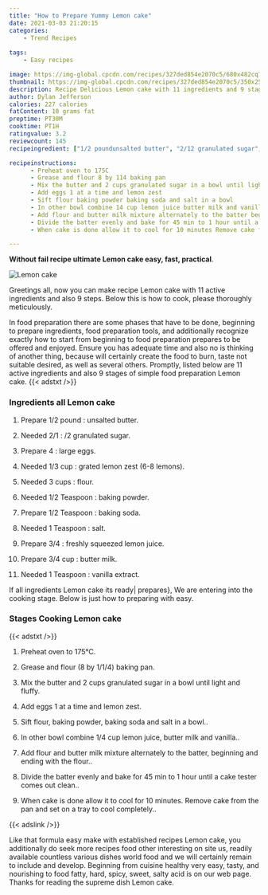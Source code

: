 ```yaml
---
title: "How to Prepare Yummy Lemon cake"
date: 2021-03-03 21:20:15
categories:
    - Trend Recipes
    
tags:
    - Easy recipes

image: https://img-global.cpcdn.com/recipes/327ded854e2070c5/680x482cq70/lemon-cake-recipe-main-photo.jpg
thumbnail: https://img-global.cpcdn.com/recipes/327ded854e2070c5/350x250cq70/lemon-cake-recipe-main-photo.jpg
description: Recipe Delicious Lemon cake with 11 ingredients and 9 stages of easy cooking.
author: Dylan Jefferson
calories: 227 calories
fatContent: 10 grams fat
preptime: PT30M
cooktime: PT1H
ratingvalue: 3.2
reviewcount: 145
recipeingredient: ["1/2 poundunsalted butter", "2/12 granulated sugar", "4large eggs", "1/3 cupgrated lemon zest 68 lemons", "3 cupsflour", "1/2 Teaspoonbaking powder", "1/2 Teaspoonbaking soda", "1 Teaspoonsalt", "3/4freshly squeezed lemon juice", "3/4 cupbutter milk", "1 Teaspoonvanilla extract"]

recipeinstructions: 
      - Preheat oven to 175C 
      - Grease and flour 8 by 114 baking pan 
      - Mix the butter and 2 cups granulated sugar in a bowl until light and fluffy 
      - Add eggs 1 at a time and lemon zest 
      - Sift flour baking powder baking soda and salt in a bowl 
      - In other bowl combine 14 cup lemon juice butter milk and vanilla 
      - Add flour and butter milk mixture alternately to the batter beginning and ending with the flour 
      - Divide the batter evenly and bake for 45 min to 1 hour until a cake tester comes out clean 
      - When cake is done allow it to cool for 10 minutes Remove cake from the pan and set on a tray to cool completely

---
```




**Without fail recipe ultimate Lemon cake easy, fast, practical**. 


![Lemon cake](https://img-global.cpcdn.com/recipes/327ded854e2070c5/680x482cq70/lemon-cake-recipe-main-photo.jpg "Lemon cake")




Greetings all, now you can make recipe Lemon cake with 11 active ingredients and also 9 steps. Below this is how to cook, please thoroughly meticulously.

In food preparation there are some phases that have to be done, beginning to prepare ingredients, food preparation tools, and additionally recognize exactly how to start from beginning to food preparation prepares to be offered and enjoyed. Ensure you has adequate time and also no is thinking of another thing, because will certainly create the food to burn, taste not suitable desired, as well as several others. Promptly, listed below are 11 active ingredients and also 9 stages of simple food preparation Lemon cake.
{{< adstxt />}}

### Ingredients all Lemon cake


1. Prepare 1/2 pound : unsalted butter.

1. Needed 2/1 : /2 granulated sugar.

1. Prepare 4 : large eggs.

1. Needed 1/3 cup : grated lemon zest (6-8 lemons).

1. Needed 3 cups : flour.

1. Needed 1/2 Teaspoon : baking powder.

1. Prepare 1/2 Teaspoon : baking soda.

1. Needed 1 Teaspoon : salt.

1. Prepare 3/4 : freshly squeezed lemon juice.

1. Prepare 3/4 cup : butter milk.

1. Needed 1 Teaspoon : vanilla extract.



If all ingredients Lemon cake its ready| prepares}, We are entering into the cooking stage. Below is just how to preparing with easy.

### Stages Cooking Lemon cake

{{< adstxt />}}


1. Preheat oven to 175°C.



1. Grease and flour (8 by 1/1/4) baking pan.



1. Mix the butter and 2 cups granulated sugar in a bowl until light and fluffy.



1. Add eggs 1 at a time and lemon zest.



1. Sift flour, baking powder, baking soda and salt in a bowl..



1. In other bowl combine 1/4 cup lemon juice, butter milk and vanilla..



1. Add flour and butter milk mixture alternately to the batter, beginning and ending with the flour..



1. Divide the batter evenly and bake for 45 min to 1 hour until a cake tester comes out clean..



1. When cake is done allow it to cool for 10 minutes. Remove cake from the pan and set on a tray to cool completely..





{{< adslink />}}

Like that formula easy make with established recipes Lemon cake, you additionally do seek more recipes food other interesting on site us, readily available countless various dishes world food and we will certainly remain to include and develop. Beginning from cuisine healthy very easy, tasty, and nourishing to food fatty, hard, spicy, sweet, salty acid is on our web page. Thanks for reading the supreme dish Lemon cake.
